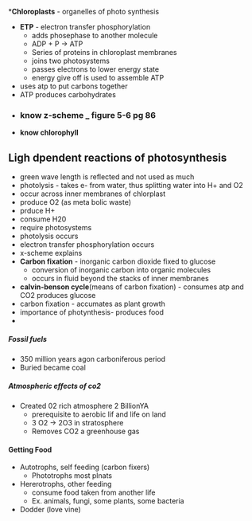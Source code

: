 *__Chloroplasts__ - organelles of photo synthesis
* __ETP__ - electron transfer phosphorylation 
    * adds phosephase to another molecule
    * ADP + P -> ATP
    * Series of proteins in chloroplast membranes
    * joins two photosystems
    * passes electrons to lower energy state
    * energy give off is used to assemble ATP
* uses atp to put carbons together 
* ATP produces carbohydrates
* ### know z-scheme _ figure 5-6 pg 86
* __know chlorophyll__

## Ligh dpendent reactions of photosynthesis
* green wave length is reflected and not used as much
* photolysis - takes e- from water, thus splitting water into H+ and O2
* occur across inner membranes of chlorplast
* produce O2 (as meta bolic waste)
* prduce H+
* consume H20
* require photosystems
* photolysis occurs
* electron transfer phosphorylation occurs
* x-scheme explains
* __Carbon fixation__ - inorganic carbon dioxide fixed to glucose
    * conversion of inorganic carbon into organic molecules
    * occurs in fluid beyond the stacks of inner membranes
* __calvin-benson cycle__(means of carbon fixation) - consumes atp and CO2 produces glucose
* carbon fixation - accumates as plant growth
* importance of photynthesis- produces food 
* 
##### Fossil fuels
* 350 million years agon carboniferous period
* Buried became coal

##### Atmospheric effects of co2
* Created 02 rich atmosphere 2 BillionYA 
   - prerequisite to aerobic lif and life on land
   - 3 O2 -> 2O3 in stratosphere
   - Removes CO2 a greenhouse gas

#### Getting Food 
* Autotrophs, self feeding (carbon fixers)
   - Phototrophs most plnats
* Hererotrophs, other feeding
   - consume food taken from another life
   - Ex. animals, fungi, some plants, some bacteria
* Dodder (love vine)
